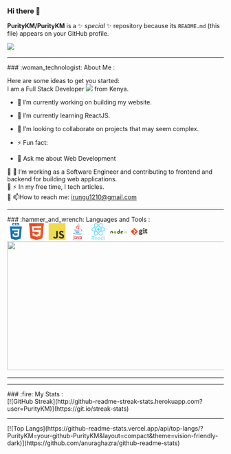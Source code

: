 ### Hi there 👋
  **PurityKM/PurityKM** is a ✨ _special_ ✨ repository because its `README.md` (this file) appears on your GitHub profile.

<div id="header" align="left">
  <img src="https://media.giphy.com/media/M9gbBd9nbDrOTu1Mqx/giphy.gif" width="100"/>
</div>
</div><hr>
### :woman_technologist: About Me :<div>

Here are some ideas to get you started:<br>
I am a Full Stack Developer <img src="https://media.giphy.com/media/WUlplcMpOCEmTGBtBW/giphy.gif" width="30"> from Kenya.<br>

- 🔭 I’m currently working on building my website.
- 🌱 I’m currently learning ReactJS.
- 👯 I’m looking to collaborate on projects that may seem complex.
- ⚡ Fun fact: 

- 💬 Ask me about Web Development

📌 :telescope: I’m working as a Software Engineer and contributing to frontend and backend for building web applications.<br>
📌 :zap: In my free time, I tech articles.<br>
📌 :mailbox:How to reach me: irungu1210@gmail.com
  <hr>
   ### :hammer_and_wrench: Languages and Tools :
  <div>
    <img src="https://github.com/devicons/devicon/blob/master/icons/css3/css3-plain-wordmark.svg"  title="CSS3" alt="CSS" width="40" height="40"/>&nbsp;
  <img src="https://github.com/devicons/devicon/blob/master/icons/html5/html5-original.svg" title="HTML5" alt="HTML" width="40" height="40"/>&nbsp;
  <img src="https://github.com/devicons/devicon/blob/master/icons/javascript/javascript-original.svg" title="JavaScript" alt="JavaScript" width="40" height="40"/>&nbsp;
  <img src="https://github.com/devicons/devicon/blob/master/icons/java/java-original-wordmark.svg" title="Java" alt="Java" width="40" height="40"/>&nbsp;
  <img src="https://github.com/devicons/devicon/blob/master/icons/react/react-original-wordmark.svg" title="React" alt="React" width="40" height="40"/>&nbsp;
    <img src="https://github.com/devicons/devicon/blob/master/icons/nodejs/nodejs-original-wordmark.svg" title="NodeJS" alt="NodeJS" width="40" height="40"/>&nbsp;
  <img src="https://github.com/devicons/devicon/blob/master/icons/git/git-original-wordmark.svg" title="Git" **alt="Git" width="40" height="40"/>

  </div>
  <div align="left">
  <img src="https://media.giphy.com/media/dWesBcTLavkZuG35MI/giphy.gif" width="600" height="300"/>
  <hr>

<hr>
### :fire: My Stats :
  <div>
  [![GitHub Streak](http://github-readme-streak-stats.herokuapp.com?user=PurityKM)](https://git.io/streak-stats)
    <hr>
   [![Top Langs](https://github-readme-stats.vercel.app/api/top-langs/?PurityKM=your-github-PurityKM&layout=compact&theme=vision-friendly-dark)](https://github.com/anuraghazra/github-readme-stats)
    
<!--
**PurityKM/PurityKM** is a ✨ _special_ ✨ repository because its `README.md` (this file) appears on your GitHub profile.

Here are some ideas to get you started:


- 🔭 I’m currently working on ...
- 🌱 I’m currently learning ...
- 👯 I’m looking to collaborate on ...
- 🤔 I’m looking for help with ...
- 💬 Ask me about ...
- 📫 How to reach me: ...
- 😄 Pronouns: ...

-->
